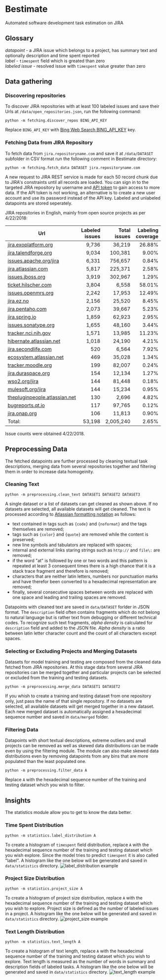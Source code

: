 # Bestimate
Automated software development task estimation on JIRA

## Glossary

*datapoint* - a JIRA issue which belongs to a project, has summary text and optionally description and time spent reported  
*label* - `timespent` field which is greated than zero  
*labeled issue* - resolved issue with `timespent` value greater than zero


## Data gathering

### Discovering repositories
To discover JIRA repositories with at least 100 labeled issues and save their Urls at `/data/open_repositories.json`, run the following command:
```
python -m fetching.discover_repos BING_API_KEY
```
Replace `BING_API_KEY` with [Bing Web Search BING_API_KEY](https://azure.microsoft.com/en-us/services/cognitive-services/bing-web-search-api/) key.

### Fetching Data from JIRA Repository
To fetch data from `jira.repositoryname.com` and save it at `/data/DATASET` subfolder in CSV format run the following comment in Bestimate directory:
```
python -m fetching.fetch_data DATASET jira.repositoryname.com
```
A new request to JIRA REST service is made for each 50 record chunk due to JIRA's constraints until all records are loaded. You can sign in to the targeted JIRA repository by username and [API token](https://confluence.atlassian.com/cloud/api-tokens-938839638.html) to gain access to more data. If the API token is not working, an alternative is to create a new user account and use its password instead of the API key. Labeled and unlabeled datapoints are stored seperately.

JIRA repositories in English, mainly from open source projects as per 4/22/2018:

| Url | Labeled issues | Total issues | Labeling coverage |
| --- | ---: | ---:| ---:|
| [jira.exoplatform.org](https://jira.exoplatform.org) | 9,736 | 36,219 | 26.88% |
| [jira.talendforge.org](https://jira.talendforge.org) | 9,034 | 100,381 | 9.00% |
| [issues.apache.org/jira](https://issues.apache.org/jira) | 6,331 | 756,657 | 0.84% |
| [jira.atlassian.com](https://jira.atlassian.com/secure) | 5,817 | 225,371 | 2.58% |
| [issues.jboss.org](https://issues.jboss.org) | 3,919 | 302,967 | 1.29% |
| [ticket.hilscher.com](https://ticket.hilscher.com) | 3,804 | 6,558 | 58.01% |
| [issues.openmrs.org](https://issues.openmrs.org) | 2,242| 17,953 | 12.49% |
| [jira.ez.no](https://jira.ez.no) | 2,156 | 25,520 | 8.45% |
| [jira.pentaho.com](https://jira.pentaho.com) | 2,073 | 39,667 | 5.23% |
| [jira.spring.io](https://jira.spring.io) | 1,859 | 62,923 | 2.95% |
| [issues.sonatype.org](https://issues.sonatype.org) | 1,655 | 48,160 | 3.44% |
| [tracker.nci.nih.gov](https://tracker.nci.nih.gov) | 1,571 | 13,985 | 11.23% |
| [hibernate.atlassian.net](https://hibernate.atlassian.net) | 1,018 | 24,190 | 4.21% |
| [jira.secondlife.com](https://jira.secondlife.com) | 520 | 6,564 | 7.92% |
| [ecosystem.atlassian.net](https://ecosystem.atlassian.net) | 469 | 35,028 | 1.34% |
| [tracker.moodle.org](https://tracker.moodle.org) | 199 | 82,007 | 0.24% |
| [jira.duraspace.org](https://jira.duraspace.org) | 154 | 12,134 | 1.27% |
| [wso2.org/jira](https://wso2.org/jira) | 144 | 81,448 | 0.18% |
| [mulesoft.org/jira](https://www.mulesoft.org/jira) | 144 | 15,234 | 0.95% |
| [thepluginpeople.atlassian.net](https://thepluginpeople.atlassian.net) | 130 | 2,696 | 4.82% |
| [bugreports.qt.io](https://bugreports.qt.io) | 117 | 97,765 | 0.12% |
| [jira.onap.org](https://jira.onap.org/) | 106 | 11,813 | 0.90% |
| Total: | 53,198 | 2,005,240 | 2.65% |

Issue counts were obtained 4/22/2018.

## Preprocessing Data
The fetched datapoints are further processed by cleaning textual task descriptions, merging data from several repositories together and filtering them in order to increase data homogeinity.

### Cleaning Text
```
python -m preprocessing.clean_text DATASET1 DATASET2 DATASET3
```
A single dataset or a list of datasets can get cleaned as shown above. If no datasets are selected, all available datasets will get cleaned. The text is processed according to [Atlassian formatting notation](https://jira.atlassian.com/secure/WikiRendererHelpAction.jspa?section=all) as follows:
- text contained in tags such as `{code}` and `{noformat}` and the tags themselves are removed;
- tags such as `{color}` and `{quote}` are removed while the content is preserved;
- new line symbols and tabulators are replaced with spaces;
- internal and external links staring strings such as `http://` and `file\:` are removed;
- if the word "at" is followed by one or two words and this pattern is repeated at least 3 consequent times there is a high chance that it is a stack trace fragment and therefore is removed;
- characters that are neither latin letters, numbers nor punctuation marks and have therefor been converted to a hexadecimal representation are removed;
- finally, several consecutive spaces between words are replaced with one space and leading and trailing spaces are removed.

Datapoints with cleaned text are saved in `data/DATASET` forlder in JSON format. The `description` field often contains fragments which do not belong to natural language but is rather text from debugging or different technical codes. To recognize such text fragments, *alpha density* is calculated for `description` field and added to the JSON file. *Alpha density* is a ratio between latin letter character count and the count of all characters except spaces.

### Selecting or Excluding Projects and Merging Datasets
Datasets for model training and testing are composed from the cleaned data fetched from JIRA repositories. At this stage data from several JIRA repositories can be merged together and particular projects can be selected or excluded from the training and testing datasets.
```
python -m preprocessing.merge_data DATASET1 DATASET2
```
If you whish to create a training and testing dataset from one repository only, just pass the name of that single repository. If no datasets are selected, all available datasets will get merged together in a new dataset. Each new merged dataset is automatically assigned a hexadecimal sequence number and saved in `data/merged` folder.

### Filtering Data
Datapoints with short textual descriptions, extreme outliers and small projects can be removed as well as skewed data distributions can be made even by using the filtering module. The module can also make skewed data distributions even by removing datapoints from any bins that are more populated than the least populated one.
```
python -m preprocessing.filter_data A
```
Replace `A` with the hexadecimal sequence number of the training and testing dataset which you wish to filter.

## Insights
The statistics module allow you to get to know the data better.

### Time Spent Distribution
```
python -m statistics.label_distribution A
```
To create a histogram of `timespent` field distribution, replace `A` with the hexadecimal sequence number of the training and testing dataset which you wish explore. Since the model tries to predict `timespent` it is also called "label". A histogram like the one below will be generated and saved in `data/statistics` directory.
![label_distribution example](readme_images/label_distribution_example.png)

### Project Size Distribution
```
python -m statistics.project_size A
```
To create a histogram of project size distribution, replace `A` with the hexadecimal sequence number of the training and testing dataset which you wish to explore. Project size is defined as the number of labeled issues in a project. A histogram like the one below will be generated and saved in `data/statistics` directory.
![project_size example](readme_images/project_size_example.png)

### Text Length Distribution
```
python -m statistics.text_length A
```
To create a histogram of text length, replace `A` with the hexadecimal sequence number of the training and testing dataset which you wish to explore. Text length is measured as the number of words in summary and description fields of labeled tasks. A histogram like the one below will be generated and saved in `data/statistics` directory.
![text_length example](readme_images/text_length_example.png)
